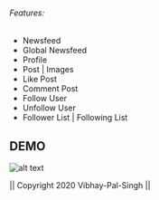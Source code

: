 ###### Features:
* Newsfeed
* Global Newsfeed
* Profile
* Post | Images
* Like Post
* Comment Post
* Follow User
* Unfollow User
* Follower List | Following List

## DEMO
![alt text](demo.png "connect_to_vibhay._.pal._.singh")

|| Copyright 2020  Vibhay-Pal-Singh ||
